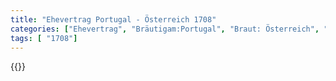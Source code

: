 ```yaml
---
title: "Ehevertrag Portugal - Österreich 1708"
categories: ["Ehevertrag", "Bräutigam:Portugal", "Braut: Österreich", "Eheschließung vollzogen?:Ja", "verschiedenkonfessionelle Ehe?:Nein", "Dynastie Bräutigam:Braganza", "Akteur Bräutigam:Braganza", "Akteur Braut:Habsburg (Österreich)", "Textbezug?:nein", "Ständisch?:nein", "Ratifikation?:ja", "Sonstiges?:ja", "Bräutigam:Portugal", "Braut: Österreich"]
tags: [ "1708"]
---
```

<!--more-->
{{<v149>}}